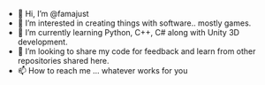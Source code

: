- 👋 Hi, I’m @famajust
- 👀 I’m interested in creating things with software.. mostly games.
- 🌱 I’m currently learning Python, C++, C# along with Unity 3D development.
- 💞️ I’m looking to share my code for feedback and learn from other repositories shared here. 
- 📫 How to reach me ... whatever works for you 

<!---
famajust/famajust is a ✨ special ✨ repository because its `README.md` (this file) appears on your GitHub profile.
You can click the Preview link to take a look at your changes.
--->
